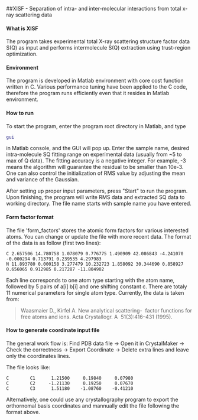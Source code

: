 ##XISF - Separation of intra- and inter-molecular interactions from total x-ray scattering data

#### What is XISF
The program takes experimental total X-ray scattering structure factor data S(Q) as input and performs intermolecule S(Q) extraction using trust-region optimization.

#### Environment
The program is developed in Matlab environment with core cost function written in C. Various performance tuning have been applied to the C code, therefore the program runs efficiently even that it resides in Matlab environment. 

#### How to run 
To start the program, enter the program root directory in Matlab, and type
```matlab
gui
```
in Matlab console, and the GUI will pop up. Enter the sample name, desired intra-molecule SQ fitting range on experimental data (usually from ~5 to max of Q data). The fitting accuracy is a negative integer. For example, -3 means the algorithm will guarantee the residual to be smaller than 10e-3. One can also control the initialization of RMS value by adjusting the mean and variance of the Gaussian. 

After setting up proper input parameters, press "Start" to run the program. Upon finishing, the program will write RMS data and extracted SQ data to working directory. The file name starts with sample name you have entered. 

#### Form factor format
The file 'form_factors' stores the atomic form factors for various interested atoms. You can change or update the file with more recent data. The format of the data is as follow (first two lines):
```
C 2.657506 14.780758 1.078079 0.776775 1.490909 42.086843 -4.241070 -0.000294 0.713791 0.239535 4.297983
N 11.893780 0.000158 3.277479 10.232723 1.858092 30.344690 0.858927 0.656065 0.912985 0.217287 -11.804902
```
Each line corresponds to one atom type starting with the atom name, followed by 5 pairs of a[i] b[i] and one shifting constant c. There are totaly 11 numerical parameters for single atom type. Currently, the data is taken from:
>Waasmaier D., Kirfel A. New analytical scattering-  factor functions for free atoms and ions. Acta Crystallogr. A  51(3):416–431 (1995). 

#### How to generate coordinate input file
The general work flow is:
Find PDB data file -> Open it in CrystalMaker -> Check the correctness -> Export Coordinate -> Delete extra lines and leave only the coordinates lines.

The file looks like:
```
C        C1      1.21500     0.19840     0.07980
C        C2     -1.21130     0.19250     0.07670
C        C3      1.51180    -1.08760    -0.41210
```
Alternatively, one could use any crystallography program to export the orthornomal basis coordinates and mannually edit the file following the format above.
